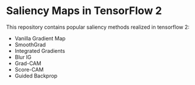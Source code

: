 # Saliency Maps in TensorFlow 2
This repository contains popular saliency methods realized in tensorflow 2:
* Vanilla Gradient Map
* SmoothGrad
* Integrated Gradients
* Blur IG
* Grad-CAM
* Score-CAM
* Guided Backprop

